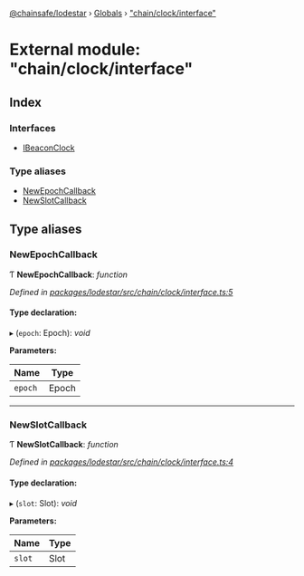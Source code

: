 [@chainsafe/lodestar](../README.md) › [Globals](../globals.md) › ["chain/clock/interface"](_chain_clock_interface_.md)

# External module: "chain/clock/interface"

## Index

### Interfaces

* [IBeaconClock](../interfaces/_chain_clock_interface_.ibeaconclock.md)

### Type aliases

* [NewEpochCallback](_chain_clock_interface_.md#newepochcallback)
* [NewSlotCallback](_chain_clock_interface_.md#newslotcallback)

## Type aliases

###  NewEpochCallback

Ƭ **NewEpochCallback**: *function*

*Defined in [packages/lodestar/src/chain/clock/interface.ts:5](https://github.com/ChainSafe/lodestar/blob/bd8798297/packages/lodestar/src/chain/clock/interface.ts#L5)*

#### Type declaration:

▸ (`epoch`: Epoch): *void*

**Parameters:**

Name | Type |
------ | ------ |
`epoch` | Epoch |

___

###  NewSlotCallback

Ƭ **NewSlotCallback**: *function*

*Defined in [packages/lodestar/src/chain/clock/interface.ts:4](https://github.com/ChainSafe/lodestar/blob/bd8798297/packages/lodestar/src/chain/clock/interface.ts#L4)*

#### Type declaration:

▸ (`slot`: Slot): *void*

**Parameters:**

Name | Type |
------ | ------ |
`slot` | Slot |
